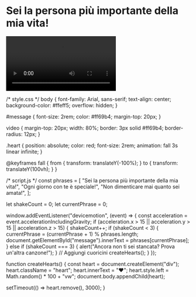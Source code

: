 <!DOCTYPE html>
<html lang="en">
<head>
  <meta charset="UTF-8">
  <meta name="viewport" content="width=device-width, initial-scale=1.0">
  <title>Sorpresa per la mia moglie</title>
  <link rel="stylesheet" href="style.css">
</head>
<body>
  <div id="content">
    <h1 id="message">Sei la persona più importante della mia vita!</h1>
    <video id="video" controls>
      <source src="video.mp4" type="video/mp4">
      Il tuo browser non supporta i video.
    </video>
  </div>
  <script src="script.js"></script>
</body>
</html>

/* style.css */
body {
  font-family: Arial, sans-serif;
  text-align: center;
  background-color: #ffeff5;
  overflow: hidden;
}

#message {
  font-size: 2rem;
  color: #ff69b4;
  margin-top: 20px;
}

video {
  margin-top: 20px;
  width: 80%;
  border: 3px solid #ff69b4;
  border-radius: 12px;
}

.heart {
  position: absolute;
  color: red;
  font-size: 2rem;
  animation: fall 3s linear infinite;
}

@keyframes fall {
  from {
    transform: translateY(-100%);
  }
  to {
    transform: translateY(100vh);
  }
}

/* script.js */
const phrases = [
  "Sei la persona più importante della mia vita!",
  "Ogni giorno con te è speciale!",
  "Non dimenticare mai quanto sei amata!",
];

let shakeCount = 0;
let currentPhrase = 0;

window.addEventListener("devicemotion", (event) => {
  const acceleration = event.accelerationIncludingGravity;
  if (acceleration.x > 15 || acceleration.y > 15 || acceleration.z > 15) {
    shakeCount++;
    if (shakeCount < 3) {
      currentPhrase = (currentPhrase + 1) % phrases.length;
      document.getElementById("message").innerText = phrases[currentPhrase];
    } else if (shakeCount === 3) {
      alert("Ancora non ti sei stancata? Prova un'altra canzone!");
    }
    // Aggiungi cuoricini
    createHearts();
  }
});

function createHearts() {
  const heart = document.createElement("div");
  heart.className = "heart";
  heart.innerText = "❤️";
  heart.style.left = Math.random() * 100 + "vw";
  document.body.appendChild(heart);

  setTimeout(() => heart.remove(), 3000);
}
